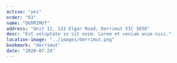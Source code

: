 ```yaml
---
active: "yes"
order: "03"
name: "DERRIMUT"
address: "Unit 12, 133 Elgar Road, Derrimut VIC 3030"
desc: "Est voluptate in sit enim. Lorem et veniam anim nisi."
location-image: "../images/derrimut.png"
bookmark: "derrimut"
date: "2020-07-24"
---
```

